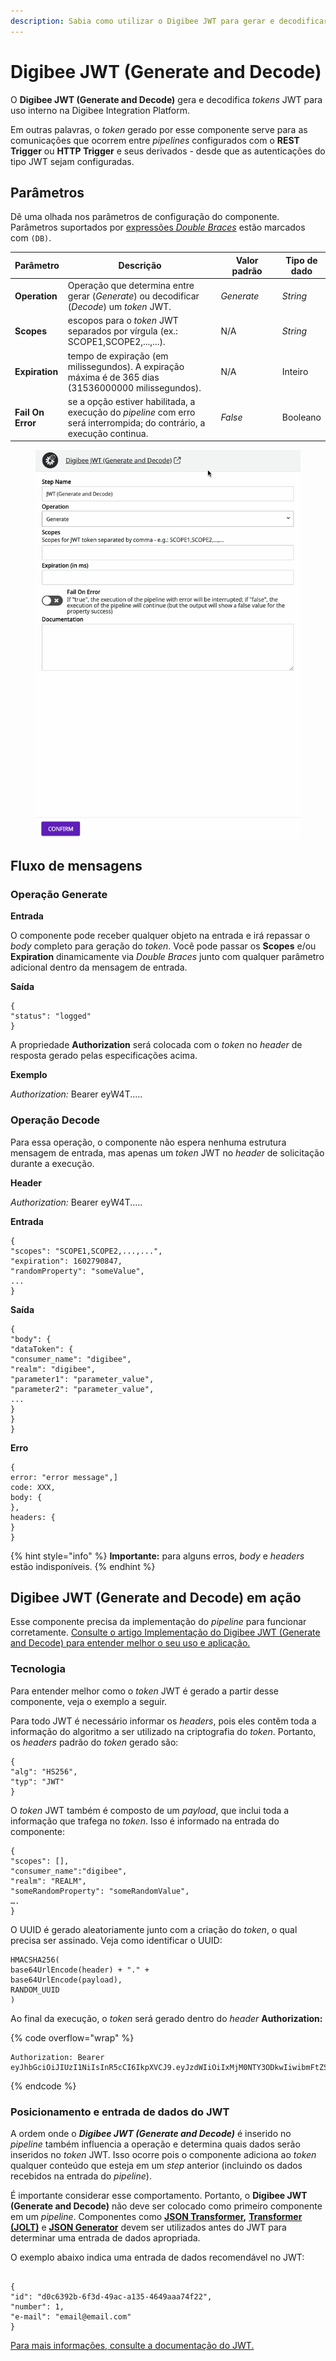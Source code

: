 ```yaml
---
description: Sabia como utilizar o Digibee JWT para gerar e decodificar tokens JWT.
---
```


# Digibee JWT (Generate and Decode)

O **Digibee JWT (Generate and Decode)** gera e decodifica _tokens_ JWT para uso interno na Digibee Integration Platform.&#x20;

Em outras palavras, o _token_ gerado por esse componente serve para as comunicações que ocorrem entre _pipelines_ configurados com o **REST Trigger** ou **HTTP Trigger** e seus derivados - desde que as autenticações do tipo JWT sejam configuradas.

## Parâmetros

Dê uma olhada nos parâmetros de configuração do componente. Parâmetros suportados por [expressões _Double Braces_](https://docs.digibee.com/documentation/v/pt-br/build/double-braces) estão marcados com `(DB)`.

<table data-full-width="true"><thead><tr><th>Parâmetro</th><th width="388.75">Descrição</th><th width="134">Valor padrão</th><th>Tipo de dado</th></tr></thead><tbody><tr><td><strong>Operation</strong></td><td>Operação que determina entre gerar (<em>Generate</em>) ou decodificar (<em>Decode</em>) um <em>token</em> JWT.</td><td><em>Generate</em></td><td><em>String</em></td></tr><tr><td><strong>Scopes</strong></td><td>escopos para o <em>token</em> JWT separados por vírgula (ex.: SCOPE1,SCOPE2,...,...).</td><td>N/A</td><td><em>String</em></td></tr><tr><td><strong>Expiration</strong></td><td>tempo de expiração (em milissegundos). A expiração máxima é de 365 dias (31536000000 milissegundos).</td><td>N/A</td><td>Inteiro</td></tr><tr><td><strong>Fail On Error</strong></td><td>se a opção estiver habilitada, a execução do <em>pipeline</em> com erro será interrompida; do contrário, a execução continua.</td><td><em>False</em></td><td>Booleano</td></tr></tbody></table>

<figure><img src="../../../.gitbook/assets/jwt-doc.gif" alt=""><figcaption></figcaption></figure>

## Fluxo de mensagens <a href="#fluxo-de-mensagens" id="fluxo-de-mensagens"></a>

### Operação Generate <a href="#operao-generate" id="operao-generate"></a>

**Entrada**

O componente pode receber qualquer objeto na entrada e irá repassar o _body_ completo para geração do _token_. Você pode passar os **Scopes** e/ou **Expiration** dinamicamente via _Double Braces_ junto com qualquer parâmetro adicional dentro da mensagem de entrada.

**Saída**

```
{
"status": "logged"
}
```

A propriedade **Authorization** será colocada com o _token_ no _header_ de resposta gerado pelas especificações acima.

**Exemplo**

_Authorization:_ Bearer eyW4T.....

### Operação Decode <a href="#operao-decode" id="operao-decode"></a>

Para essa operação, o componente não espera nenhuma estrutura mensagem de entrada, mas apenas um _token_ JWT no _header_ de solicitação durante a execução.

**Header**

_Authorization:_ Bearer eyW4T.....

**Entrada**

```
{
"scopes": "SCOPE1,SCOPE2,...,...",
"expiration": 1602790847,
"randomProperty": "someValue",
...
}
```

**Saída**

```
{
"body": {
"dataToken": {
"consumer_name": "digibee",
"realm": "digibee",
"parameter1": "parameter_value",
"parameter2": "parameter_value",
...
}
}
}
```

**Erro**

```
{
error: "error message",]
code: XXX,
body: {
},
headers: {
}
}
```

{% hint style="info" %}
**Importante:** para alguns erros, _body_ e _headers_ estão indisponíveis.
{% endhint %}

## Digibee JWT **(Generate and Decode)** em ação <a href="#digibee-jwt-em-ao" id="digibee-jwt-em-ao"></a>

Esse componente precisa da implementação do _pipeline_ para funcionar corretamente. [Consulte o artigo Implementação do Digibee JWT (Generate and Decode) para entender melhor o seu uso e aplicação.](https://docs.digibee.com/documentation/v/pt-br/components/security-components/digibee-jwt/implementacao-do-digibee-jwt)

### Tecnologia <a href="#tecnologia" id="tecnologia"></a>

Para entender melhor como o _token_ JWT é gerado a partir desse componente, veja o exemplo a seguir.

Para todo JWT é necessário informar os _headers_, pois eles contêm toda a informação do algoritmo a ser utilizado na criptografia do _token_. Portanto, os _headers_ padrão do _token_ gerado são:

```
{
"alg": "HS256",
"typ": "JWT"
}
```

O _token_ JWT também é composto de um _payload_, que inclui toda a informação que trafega no _token_. Isso é informado na entrada do componente:

```
{
"scopes": [],
"consumer_name":"digibee",
"realm": "REALM",
"someRandomProperty": "someRandomValue",
….
}
```

O UUID é gerado aleatoriamente junto com a criação do _token_, o qual precisa ser assinado. Veja como identificar o UUID:

```
HMACSHA256(
base64UrlEncode(header) + "." +
base64UrlEncode(payload),
RANDOM_UUID
)
```

Ao final da execução, o _token_ será gerado dentro do _header_ **Authorization:**

{% code overflow="wrap" %}
```
Authorization: Bearer eyJhbGciOiJIUzI1NiIsInR5cCI6IkpXVCJ9.eyJzdWIiOiIxMjM0NTY3ODkwIiwibmFtZSI6IkpvaG4gRG9lIiwiaWF0IjoxNTE2MjM5MDIyfQ.jY3Sv72B0BlRCrxLauMXHJi5zLY3v2BmknciOEh3q2c
```
{% endcode %}

### Posicionamento e entrada de dados do JWT

A ordem onde o _**Digibee JWT (Generate and Decode)**_ é inserido no _pipeline_ também influencia a operação e determina quais dados serão inseridos no _token_ JWT. Isso ocorre pois o componente adiciona ao _token_ qualquer conteúdo que esteja em um _step_ anterior (incluindo os dados recebidos na entrada do _pipeline_).

É importante considerar esse comportamento. Portanto, o **Digibee JWT (Generate and Decode)** não deve ser colocado como primeiro componente em um _pipeline_. Componentes como [**JSON Transformer**](https://docs.digibee.com/documentation/v/pt-br/components/tools/json-transformer)**,** [**Transformer (JOLT)**](https://docs.digibee.com/documentation/v/pt-br/components/tools/transformer-jolt) e [**JSON Generator**](https://docs.digibee.com/documentation/v/pt-br/components/tools/json-generator) devem ser utilizados antes do JWT para determinar uma entrada de dados apropriada.

O exemplo abaixo indica uma entrada de dados recomendável no JWT:

```

{
"id": "d0c6392b-6f3d-49ac-a135-4649aaa74f22",
"number": 1,
"e-mail": "email@email.com"
}

```



[Para mais informações, consulte a documentação do JWT.](https://jwt.io/)
